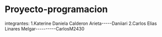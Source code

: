 # Proyecto-programacion
integrantes:
1.Katerine Daniela Calderon Arieta-----Daniiari
2.Carlos Elias Linares Melgar----------CarlosM2430
